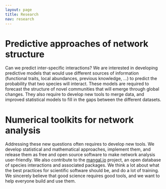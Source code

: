 ```yaml
---
layout: page
title: Research
nav: research
---
```



# Predictive approaches of network structure

Can we predict inter-specific interactions? We are interested in developing
predictive models that would use different sources of information (functional
traits, local abundances, previous knowledge, ...) to predict the probability
that two species will interact. These models are required to forecast the
structure of novel communities that will emerge through global changes. They
also require to develop new tools to merge data, and improved statistical
models to fill in the gaps between the different datasets.

# Numerical toolkits for network analysis

Addressing these new questions often requires to develop new tools. We develop
statistical and mathematical approaches, implement them, and release them as
free and open source software to make network analysis user-friendly. We
also contribute to the [mangal.io](http://mangal.io) project, an open
database of species interactions and associated packages. We think a lot
about what the best practices for scientific software should be, and do a
lot of training. We sincerely believe that good science requires good tools,
and we want to help everyone build and use them.
